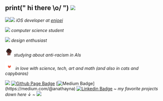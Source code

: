 ## print(" hi there \\o/ ") <img src="https://user-images.githubusercontent.com/5679180/79618120-0daffb80-80be-11ea-819e-d2b0fa904d07.gif" width="27">

<img align="left" src="https://github.com/anathayna/anathayna/blob/master/assets/pusheencode.gif"/>

<p></a><img src="https://media.giphy.com/media/WUlplcMpOCEmTGBtBW/giphy.gif" width="30"><em> iOS developer at <a href="http://www.enjoei.com.br">enjoei</em></p>
<p></a><img src="https://github.com/anathayna/anathayna/blob/master/assets/bmo.gif" width="30"/> <em>computer science student</em></p>
<p></a><img src="https://github.com/anathayna/anathayna/blob/master/assets/enthusiast.gif" width="30"/> <em>design enthusiast</em></p>
<p></a><img src="https://github.com/anathayna/anathayna/blob/master/assets/fist.gif" width="25"/> <em>studying about anti-racism in AIs</em></p>
<p></a><img src="https://github.com/anathayna/anathayna/blob/master/assets/love.gif" width="30"/> <em>in love with science, tech, art and math (and also in cats and capybaras)</em></p>

<img src="https://media.giphy.com/media/VgCDAzcKvsR6OM0uWg/giphy.gif" width="50"> [![Github Page Badge](https://img.shields.io/badge/-Github_Page-000?style=flat-square&logo=Github&logoColor=white&link=https://anathayna.github.io)](https://anathayna.github.io)
 [![Medium Badge](https://img.shields.io/badge/-Medium-000000?style=flat-square&labelColor=000000&logo=medium&logoColor=white&link=[https://www.linkedin.com/in/anathaynafranca/](https://medium.com/@anathayna))](https://medium.com/@anathayna)
 [![Linkedin Badge](https://img.shields.io/badge/-LinkedIn-blue?style=flat-square&logo=Linkedin&logoColor=white&link=https://www.linkedin.com/in/anathaynafranca/)](https://www.linkedin.com/in/anathaynafranca/) <em> ~ my favorite projects down here ↓ ~ </a><img src="https://github.com/anathayna/anathayna/blob/master/assets/salt.gif?raw=1" width="55"/></em>
